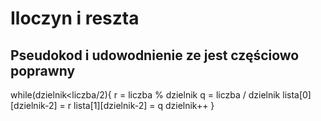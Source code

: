 # Iloczyn i reszta
## Pseudokod i udowodnienie ze jest częściowo poprawny

while(dzielnik<liczba/2){
        r = liczba % dzielnik
        q = liczba / dzielnik
        lista[0][dzielnik-2] = r
        lista[1][dzielnik-2] = q
        dzielnik++
    }
